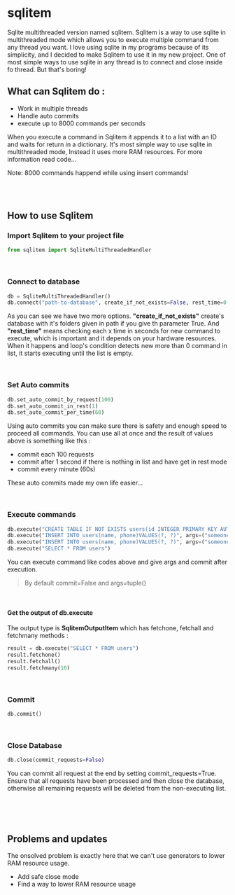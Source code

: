 # sqlitem
Sqlite multithreaded version named sqlitem. Sqlitem is a way to use sqlite in multithreaded mode which allows you to execute multiple command from any thread you want. I love using sqlite in my programs because of its simplicity, and I decided to make Sqlitem to use it in my new project. One of most simple ways to use sqlite in any thread is to connect and close inside fo thread. But that's boring!


## What can Sqlitem do :
- Work in multiple threads
- Handle auto commits
- execute up to 8000 commands per seconds

When you execute a command in Sqlitem it appends it to a list with an ID and waits for return in a dictionary. It's most simple way to use sqlite in multithreaded mode, Instead it uses more RAM resources. For more information read code...

Note: 8000 commands happend while using insert commands!

<br />
<br />

## How to use Sqlitem

### Import Sqlitem to your project file

```python
from sqlitem import SqliteMultiThreadedHandler
```
<br />

### Connect to database
```python
db = SqliteMultiThreadedHandler()
db.connect("path-to-database", create_if_not_exists=False, rest_time=0.0001)
```
As you can see we have two more options. **"create_if_not_exists"** create's database with it's folders given in path if you give th parameter True. And **"rest_time"** means checking each x time in seconds for new command to execute, which is important and it depends on your hardware resources. When it happens and loop's condition detects new more than 0 command in list, it starts executing until the list is empty.

<br />

### Set Auto commits
```python
db.set_auto_commit_by_request(100)
db.set_auto_commit_in_rest(1)
db.set_auto_commit_per_time(60)
```
Using auto commits you can make sure there is safety and enough speed to proceed all commands. You can use all at once and the result of values above is something like this :

- commit each 100 requests
- commit after 1 second if there is nothing in list and have get in rest mode
- commit every minute (60s)

These auto commits made my own life easier...

<br />

### Execute commands
```python
db.execute("CREATE TABLE IF NOT EXISTS users(id INTEGER PRIMARY KEY AUTOINCREMENT, name TEXT, phone TEXT)" commit=True)
db.execute("INSERT INTO users(name, phone)VALUES(?, ?)", args=("someone0", "+1xxxx"), commit=True)
db.execute("INSERT INTO users(name, phone)VALUES(?, ?)", args=("someone1", "+1xxxx"), commit=False)
db.execute("SELECT * FROM users")
```
You can execute command like codes above and give args and commit after execution. 
> By default commit=False and args=tuple()

<br />

#### Get the output of db.execute
The output type is **SqlitemOutputItem** which has fetchone, fetchall and fetchmany methods :
```python
result = db.execute("SELECT * FROM users")
result.fetchone()
result.fetchall()
result.fetchmany(10)
```

<br />

### Commit
```python
db.commit()
```

<br />

### Close Database
```python
db.close(commit_requests=False)
```
You can commit all request at the end by setting commit_requests=True. Ensure that all requests have been processed and then close the database, otherwise all remaining requests will be deleted from the non-executing list.

<br />
<br />
<br />

## Problems and updates

The onsolved problem is exactly here that we can't use generators to lower RAM resource usage.
- Add safe close mode
- Find a way to lower RAM resource usage
